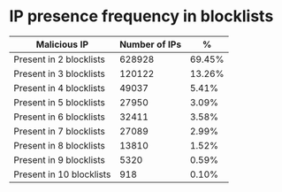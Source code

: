 # IP presence frequency in blocklists
| Malicious IP | Number of IPs | % |
|----|----|----|
| Present in 2 blocklists | 628928 | 69.45% |
| Present in 3 blocklists | 120122 | 13.26% |
| Present in 4 blocklists | 49037 | 5.41% |
| Present in 5 blocklists | 27950 | 3.09% |
| Present in 6 blocklists | 32411 | 3.58% |
| Present in 7 blocklists | 27089 | 2.99% |
| Present in 8 blocklists | 13810 | 1.52% |
| Present in 9 blocklists | 5320 | 0.59% |
| Present in 10 blocklists | 918 | 0.10% |
